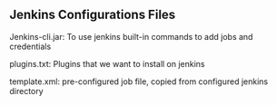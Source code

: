 ## Jenkins Configurations Files

Jenkins-cli.jar: To use jenkins built-in commands to add jobs and credentials

plugins.txt: Plugins that we want to install on jenkins

template.xml: pre-configured job file, copied from configured jenkins directory
 
